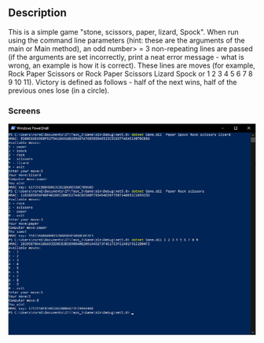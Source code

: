 ## Description

This is a simple game "stone, scissors, paper, lizard, Spock".
When run using the command line parameters (hint: these are the arguments of the main or Main method), an odd number> = 3 non-repeating lines 
are passed (if the arguments are set incorrectly, print a neat error message - what is wrong, an example is how it is correct). These lines 
are moves (for example, Rock Paper Scissors or Rock Paper Scissors Lizard Spock or 1 2 3 4 5 6 7 8 9 10 11). Victory is defined as follows - 
half of the next wins, half of the previous ones lose (in a circle).

### Screens

<p align="center">
  <img src="https://github.com/Normix123/Tasks_Trainee/blob/main/Task_3/Game/screenGame.png" width="1000"  />
</p>
